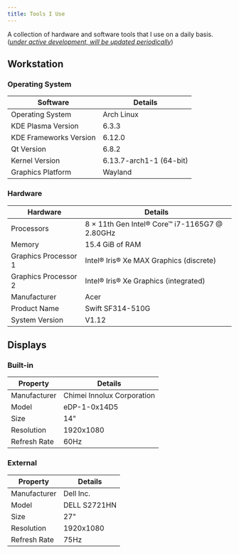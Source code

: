 ```yaml
---
title: Tools I Use
---
```


<!--
This website is only meant to showcase the work and and skills of the author,
on a professional level. It also has a blog, containing the author's observations
and opinions on various topics. The views expressed are the author's own.
Copyright (C) 2024  T L Naparajith

This program is free software: you can redistribute it and/or modify
it under the terms of the GNU Affero General Public License Version 3 as published
by the Free Software Foundation.

This program is distributed in the hope that it will be useful,
but WITHOUT ANY WARRANTY; without even the implied warranty of
MERCHANTABILITY or FITNESS FOR A PARTICULAR PURPOSE.  See the
GNU Affero General Public License for more details.

You should have received a copy of the GNU Affero General Public License
along with this program.  If not, see <https://www.gnu.org/licenses/agpl-3.0.txt>.

Contact me through electronic mail: <naparajith@duck.com>
-->

A collection of hardware and software tools that I use on a daily basis.
(_<u>under active development, will be updated periodically</u>_)

## Workstation

### Operating System

| Software               | Details                 |
| ---------------------- | ----------------------- |
| Operating System       | Arch Linux              |
| KDE Plasma Version     | 6.3.3                   |
| KDE Frameworks Version | 6.12.0                  |
| Qt Version             | 6.8.2                   |
| Kernel Version         | 6.13.7-arch1-1 (64-bit) |
| Graphics Platform      | Wayland                 |

### Hardware

| Hardware             | Details                                         |
| -------------------- | ----------------------------------------------- |
| Processors           | 8 × 11th Gen Intel® Core™ i7-1165G7 @ 2.80GHz |
| Memory               | 15.4 GiB of RAM                                 |
| Graphics Processor 1 | Intel® Iris® Xe MAX Graphics (discrete)       |
| Graphics Processor 2 | Intel® Iris® Xe Graphics (integrated)         |
| Manufacturer         | Acer                                            |
| Product Name         | Swift SF314-510G                                |
| System Version       | V1.12                                           |

## Displays

### Built-in

| Property     | Details                    |
| ------------ | -------------------------- |
| Manufacturer | Chimei Innolux Corporation |
| Model        | eDP-1-0x14D5               |
| Size         | 14"                        |
| Resolution   | 1920x1080                  |
| Refresh Rate | 60Hz                       |

### External

| Property     | Details      |
| ------------ | ------------ |
| Manufacturer | Dell Inc.    |
| Model        | DELL S2721HN |
| Size         | 27"          |
| Resolution   | 1920x1080    |
| Refresh Rate | 75Hz         |
